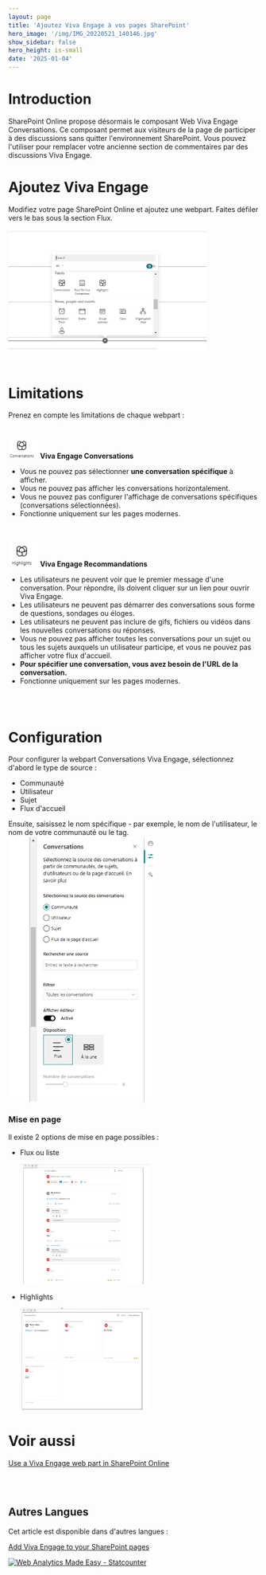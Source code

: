 ```yaml
---
layout: page
title: 'Ajoutez Viva Engage à vos pages SharePoint'
hero_image: '/img/IMG_20220521_140146.jpg'
show_sidebar: false
hero_height: is-small
date: '2025-01-04'
---
```


<h1>Introduction</h1>

SharePoint Online propose désormais le composant Web Viva Engage Conversations. Ce composant permet aux visiteurs de la page de participer à des discussions sans quitter l'environnement SharePoint. Vous pouvez l'utiliser pour remplacer votre ancienne section de commentaires par des discussions Viva Engage.


<h1>Ajoutez Viva Engage</h1>


Modifiez votre page SharePoint Online et ajoutez une webpart. Faites défiler vers le bas sous la section Flux.  

<img src="/articles/images/GitHub-VivaEngage1.PNG" width="400">
<br/><br/>

<h1>Limitations</h1>
Prenez en compte les limitations de chaque webpart :  
<br/><br/>

<img src="/articles/images/GitHub-VivaEngage-conversations.PNG" width="60">    **Viva Engage Conversations**      
* Vous ne pouvez pas sélectionner **une conversation spécifique** à afficher.  
* Vous ne pouvez pas afficher les conversations horizontalement.  
* Vous ne pouvez pas configurer l'affichage de conversations spécifiques (conversations sélectionnées).  
* Fonctionne uniquement sur les pages modernes.  
<br/>

<img src="/articles/images/GitHub-VivaEngage-highlights.PNG" width="60">     **Viva Engage Recommandations**    

* Les utilisateurs ne peuvent voir que le premier message d'une conversation. Pour répondre, ils doivent cliquer sur un lien pour ouvrir Viva Engage.  
* Les utilisateurs ne peuvent pas démarrer des conversations sous forme de questions, sondages ou éloges.  
* Les utilisateurs ne peuvent pas inclure de gifs, fichiers ou vidéos dans les nouvelles conversations ou réponses.  
* Vous ne pouvez pas afficher toutes les conversations pour un sujet ou tous les sujets auxquels un utilisateur participe, et vous ne pouvez pas afficher votre flux d'accueil.  
* **Pour spécifier une conversation, vous avez besoin de l'URL de la conversation.**  
* Fonctionne uniquement sur les pages modernes.  


<br/><br/>
<h1>Configuration</h1>

Pour configurer la webpart Conversations Viva Engage, sélectionnez d'abord le type de source :  
* Communauté  
* Utilisateur  
* Sujet  
* Flux d'accueil  

Ensuite, saisissez le nom spécifique - par exemple, le nom de l'utilisateur, le nom de votre communauté ou le tag.  
<img src="/articles/imgfr/vehighlightsfr2.png" width="300">

<h3>Mise en page</h3>
Il existe 2 options de mise en page possibles :  

* Flux ou liste  

  <img src="/articles/images/GitHub-VivaEngage-conversations1.PNG" width="260">  


* Highlights

  <img src="/articles/images/GitHub-VivaEngage-conversations2.PNG" width="260">  

<h1>Voir aussi</h1>

<a href="https://support.microsoft.com/en-us/office/use-a-viva-engage-web-part-in-sharepoint-online-a53cfa0c-3d09-42c8-a286-1038a81c59da">Use a Viva Engage web part in SharePoint Online</a>




<br/><br/>

## Autres Langues

Cet article est disponible dans d'autres langues :

[Add Viva Engage to your SharePoint pages](https://powershellscripts.github.io/articles/en/Viva/Add%20Viva%20Engage%20to%20your%20SharePoint%20pages/)




<!-- Default Statcounter code for Add Viva Engage to your
SharePoi
https://powershellscripts.github.io/articles/en/Viva/Add%20Viva%20Engage%20to%20your%20SharePoi
-->
<script type="text/javascript">
var sc_project=12941102; 
var sc_invisible=1; 
var sc_security="1686de16"; 
var sc_client_storage="disabled";
</script>
<script type="text/javascript"
src="https://www.statcounter.com/counter/counter.js"
async></script>
<noscript><div class="statcounter"><a title="Web Analytics
Made Easy - Statcounter" href="https://statcounter.com/"
target="_blank"><img class="statcounter"
src="https://c.statcounter.com/12941102/0/1686de16/1/"
alt="Web Analytics Made Easy - Statcounter"
referrerPolicy="no-referrer-when-downgrade"></a></div></noscript>
<!-- End of Statcounter Code -->


